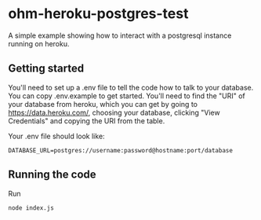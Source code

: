 ohm-heroku-postgres-test
========================

A simple example showing how to interact with a postgresql instance running on heroku.

Getting started
---------------

You'll need to set up a .env file to tell the code how to talk to your database.
You can copy .env.example to get started. You'll need to find the "URI" of your
database from heroku, which you can get by going to https://data.heroku.com/,
choosing your database, clicking "View Credentials" and copying the URI from the table.

Your .env file should look like:

```
DATABASE_URL=postgres://username:password@hostname:port/database
```

Running the code
----------------

Run

```
node index.js
```

